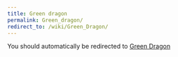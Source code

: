 ```yaml
---
title: Green dragon
permalink: Green_dragon/
redirect_to: /wiki/Green_Dragon/
---
```


You should automatically be redirected to [Green Dragon](/keeperrl_wiki/Green_Dragon/)
